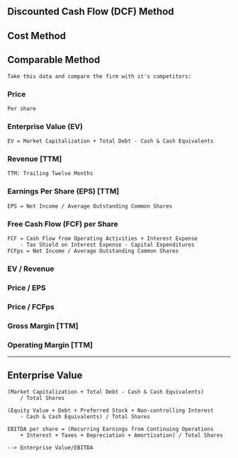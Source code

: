 ## Discounted Cash Flow (DCF) Method
## Cost Method
## Comparable Method
```text
Take this data and compare the firm with it's competitors:
```
### Price
```text
Per share
```
### Enterprise Value (EV)
```
EV = Market Capitalization + Total Debt - Cash & Cash Equivalents
```
### Revenue [TTM]
```text
TTM: Trailing Twelve Months
```
### Earnings Per Share (EPS) [TTM]
```
EPS = Net Income / Average Outstanding Common Shares
```
### Free Cash Flow (FCF) per Share
```
FCF = Cash Flow from Operating Activities + Interest Expense   
    - Tax Shield on Interest Expense - Capital Expenditures
FCFps = Net Income / Average Outstanding Common Shares
```
### EV / Revenue
### Price / EPS
### Price / FCFps
### Gross Margin [TTM]
### Operating Margin [TTM]

___
## Enterprise Value
```
(Market Capitalization + Total Debt - Cash & Cash Equivalents)   
    / Total Shares

(Equity Value + Debt + Preferred Stock + Non-controlling Interest   
    - Cash & Cash Equivalents) / Total Shares
```
```
EBITDA per share = (Recurring Earnings from Continuing Operations   
    + Interest + Taxes + Depreciation + Amortization) / Total Shares

--> Enterprise Value/EBITDA
```
